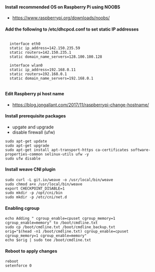 #### Install recommended OS on Raspberry Pi using NOOBS 
- https://www.raspberrypi.org/downloads/noobs/

#### Add the following to /etc/dhcpcd.conf to set static IP addresses
```

  interface eth0
  static ip_address=142.150.235.59
  static routers=142.150.235.1
  static domain_name_servers=128.100.100.128

  interface wlan0
  static ip_address=192.168.0.11
  static routers=192.168.0.1
  static domain_name_servers=192.168.0.1
  
  ```
  
  #### Edit Raspberry pi host name
  
  - https://blog.jongallant.com/2017/11/raspberrypi-change-hostname/
  
#### Install prerequisite packages 
  - upgate and upgrade
  - disable firewall (ufw)

```
sudo apt-get update
sudo apt-get upgrade
sudo apt-get install apt-transport-https ca-certificates software-properties-common selinux-utils ufw -y
sudo ufw disable
```

#### Install weave CNI plugin

```
sudo curl -L git.io/weave -o /usr/local/bin/weave
sudo chmod a+x /usr/local/bin/weave
export CHECKPOINT_DISABLE=1
sudo mkdir -p /opt/cni/bin
sudo mkdir -p /etc/cni/net.d
```
#### Enabling cgroup 

```
echo Adding " cgroup_enable=cpuset cgroup_memory=1 cgroup_enable=memory" to /boot/cmdline.txt
sudo cp /boot/cmdline.txt /boot/cmdline_backup.txt
orig="$(head -n1 /boot/cmdline.txt) cgroup_enable=cpuset cgroup_memory=1 cgroup_enable=memory"
echo $orig | sudo tee /boot/cmdline.txt

```

#### Reboot to apply changes
```
reboot
setenforce 0

```
